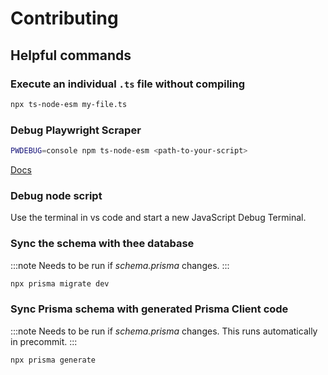 # Contributing

## Helpful commands

### Execute an individual `.ts` file without compiling

```bash
npx ts-node-esm my-file.ts
```

### Debug Playwright Scraper

```bash
PWDEBUG=console npm ts-node-esm <path-to-your-script>
```

[Docs](https://playwright.dev/docs/debug#browser-developer-tools)

### Debug node script

Use the terminal in vs code and start a new JavaScript Debug Terminal.

### Sync the schema with thee database

:::note
Needs to be run if _schema.prisma_ changes.
:::

```bash
npx prisma migrate dev
```

### Sync Prisma schema with generated Prisma Client code

:::note
Needs to be run if _schema.prisma_ changes.
This runs automatically in precommit.
:::

```bash
npx prisma generate
```
